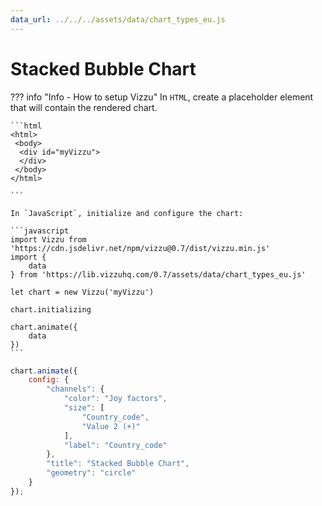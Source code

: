 ```yaml
---
data_url: ../../../assets/data/chart_types_eu.js
---
```


# Stacked Bubble Chart

<div id="example_01"></div>

??? info "Info - How to setup Vizzu"
    In `HTML`, create a placeholder element that will contain the rendered
    chart.

    ```html
    <html>
     <body>
      <div id="myVizzu">
      </div>
     </body>
    </html>

    ```

    In `JavaScript`, initialize and configure the chart:

    ```javascript
    import Vizzu from 'https://cdn.jsdelivr.net/npm/vizzu@0.7/dist/vizzu.min.js'
    import {
        data
    } from 'https://lib.vizzuhq.com/0.7/assets/data/chart_types_eu.js'

    let chart = new Vizzu('myVizzu')

    chart.initializing

    chart.animate({
        data
    })
    ```

```javascript
chart.animate({
    config: {
        "channels": {
            "color": "Joy factors",
            "size": [
                "Country_code",
                "Value 2 (+)"
            ],
            "label": "Country_code"
        },
        "title": "Stacked Bubble Chart",
        "geometry": "circle"
    }
});
```

<script src="./bubble_circle_2dis_2con.js"></script>
